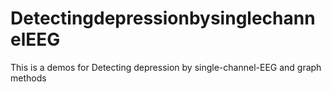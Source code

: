 # DetectingdepressionbysinglechannelEEG
This is a demos for Detecting depression by single-channel-EEG and graph methods
